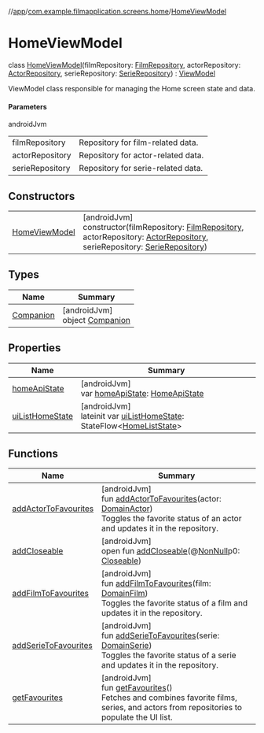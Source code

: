 //[app](../../../index.md)/[com.example.filmapplication.screens.home](../index.md)/[HomeViewModel](index.md)

# HomeViewModel

class [HomeViewModel](index.md)(filmRepository: [FilmRepository](../../com.example.filmapplication.repository/-film-repository/index.md), actorRepository: [ActorRepository](../../com.example.filmapplication.repository/-actor-repository/index.md), serieRepository: [SerieRepository](../../com.example.filmapplication.repository/-serie-repository/index.md)) : [ViewModel](https://developer.android.com/reference/kotlin/androidx/lifecycle/ViewModel.html)

ViewModel class responsible for managing the Home screen state and data.

#### Parameters

androidJvm

| | |
|---|---|
| filmRepository | Repository for film-related data. |
| actorRepository | Repository for actor-related data. |
| serieRepository | Repository for serie-related data. |

## Constructors

| | |
|---|---|
| [HomeViewModel](-home-view-model.md) | [androidJvm]<br>constructor(filmRepository: [FilmRepository](../../com.example.filmapplication.repository/-film-repository/index.md), actorRepository: [ActorRepository](../../com.example.filmapplication.repository/-actor-repository/index.md), serieRepository: [SerieRepository](../../com.example.filmapplication.repository/-serie-repository/index.md)) |

## Types

| Name | Summary |
|---|---|
| [Companion](-companion/index.md) | [androidJvm]<br>object [Companion](-companion/index.md) |

## Properties

| Name | Summary |
|---|---|
| [homeApiState](home-api-state.md) | [androidJvm]<br>var [homeApiState](home-api-state.md): [HomeApiState](../-home-api-state/index.md) |
| [uiListHomeState](ui-list-home-state.md) | [androidJvm]<br>lateinit var [uiListHomeState](ui-list-home-state.md): StateFlow&lt;[HomeListState](../-home-list-state/index.md)&gt; |

## Functions

| Name | Summary |
|---|---|
| [addActorToFavourites](add-actor-to-favourites.md) | [androidJvm]<br>fun [addActorToFavourites](add-actor-to-favourites.md)(actor: [DomainActor](../../com.example.filmapplication.domain/-domain-actor/index.md))<br>Toggles the favorite status of an actor and updates it in the repository. |
| [addCloseable](../../com.example.filmapplication.screens.serie/-serie-view-model/index.md#264516373%2FFunctions%2F-912451524) | [androidJvm]<br>open fun [addCloseable](../../com.example.filmapplication.screens.serie/-serie-view-model/index.md#264516373%2FFunctions%2F-912451524)(@[NonNull](https://developer.android.com/reference/kotlin/androidx/annotation/NonNull.html)p0: [Closeable](https://developer.android.com/reference/kotlin/java/io/Closeable.html)) |
| [addFilmToFavourites](add-film-to-favourites.md) | [androidJvm]<br>fun [addFilmToFavourites](add-film-to-favourites.md)(film: [DomainFilm](../../com.example.filmapplication.domain/-domain-film/index.md))<br>Toggles the favorite status of a film and updates it in the repository. |
| [addSerieToFavourites](add-serie-to-favourites.md) | [androidJvm]<br>fun [addSerieToFavourites](add-serie-to-favourites.md)(serie: [DomainSerie](../../com.example.filmapplication.domain/-domain-serie/index.md))<br>Toggles the favorite status of a serie and updates it in the repository. |
| [getFavourites](get-favourites.md) | [androidJvm]<br>fun [getFavourites](get-favourites.md)()<br>Fetches and combines favorite films, series, and actors from repositories to populate the UI list. |
